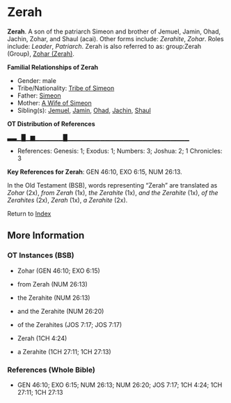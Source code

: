 # Zerah
**Zerah**. 
A son of the patriarch Simeon and brother of Jemuel, Jamin, Ohad, Jachin, Zohar, and Shaul (acai). 
Other forms include: 
*Zerahite*, *Zohar*. 
Roles include: 
_Leader_, _Patriarch_. 
Zerah is also referred to as: 
group:Zerah (Group), [Zohar (Zerah)](Zohar.2.md). 




**Familial Relationships of Zerah**


* Gender: male
* Tribe/Nationality: [Tribe of Simeon](../../../groups/md/acai/Simeon.md)
* Father: [Simeon](Simeon.5.md)
* Mother: [A Wife of Simeon](AWifeOfSimeon.md)
* Sibling(s): [Jemuel](Jemuel.md), [Jamin](Jamin.md), [Ohad](Ohad.md), [Jachin](Jachin.md), [Shaul](Shaul.2.md)


**OT Distribution of References**

▃▃▁█▁▆▁▁▁▁▁▁█▁▁▁▁▁▁▁▁▁▁▁▁▁▁▁▁▁▁▁▁▁▁▁▁▁▁
* References: Genesis: 1; Exodus: 1; Numbers: 3; Joshua: 2; 1 Chronicles: 3



**Key References for Zerah**: 
GEN 46:10, EXO 6:15, NUM 26:13. 


In the Old Testament (BSB), words representing “Zerah” are translated as 
*Zohar* (2x), *from Zerah* (1x), *the Zerahite* (1x), *and the Zerahite* (1x), *of the Zerahites* (2x), *Zerah* (1x), *a Zerahite* (2x). 




Return to [Index](00-Index.md)

## More Information

### OT Instances (BSB)

* Zohar (GEN 46:10; EXO 6:15)

* from Zerah (NUM 26:13)

* the Zerahite (NUM 26:13)

* and the Zerahite (NUM 26:20)

* of the Zerahites (JOS 7:17; JOS 7:17)

* Zerah (1CH 4:24)

* a Zerahite (1CH 27:11; 1CH 27:13)



### References (Whole Bible)

* GEN 46:10; EXO 6:15; NUM 26:13; NUM 26:20; JOS 7:17; 1CH 4:24; 1CH 27:11; 1CH 27:13




